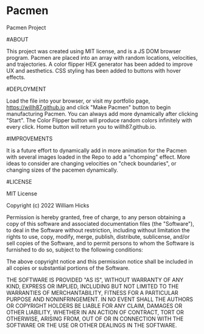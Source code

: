 # Pacmen
Pacmen Project

#ABOUT

  This project was created using MIT license, and is a JS DOM browser program. Pacmen are placed into an array with random locations, velocities, and trajectories. 
  A color flipper HEX generator has been added to improve UX and aesthetics. CSS styling has been added to buttons with hover effects.
  
#DEPLOYMENT

  Load the file into your browser, or visit my portfolio page, https://willh87.github.io and click "Make Pacmen" button to begin manufacturing Pacmen. You can always add more dynamically after clicking "Start". The Color Flipper button will produce random colors infinitely with every click. Home button will return you to willh87.github.io.
  
 #IMPROVEMENTS
 
  It is a future effort to dynamically add in more animation for the Pacmen with several images loaded in the Repo to add a "chomping" effect. More ideas to consider are changing
  velocities on "check boundaries", or changing sizes of the pacemen dynamically.
  
  #LICENSE
  
  MIT License

Copyright (c) 2022 William Hicks

Permission is hereby granted, free of charge, to any person obtaining a copy
of this software and associated documentation files (the "Software"), to deal
in the Software without restriction, including without limitation the rights
to use, copy, modify, merge, publish, distribute, sublicense, and/or sell
copies of the Software, and to permit persons to whom the Software is
furnished to do so, subject to the following conditions:

The above copyright notice and this permission notice shall be included in all
copies or substantial portions of the Software.

THE SOFTWARE IS PROVIDED "AS IS", WITHOUT WARRANTY OF ANY KIND, EXPRESS OR
IMPLIED, INCLUDING BUT NOT LIMITED TO THE WARRANTIES OF MERCHANTABILITY,
FITNESS FOR A PARTICULAR PURPOSE AND NONINFRINGEMENT. IN NO EVENT SHALL THE
AUTHORS OR COPYRIGHT HOLDERS BE LIABLE FOR ANY CLAIM, DAMAGES OR OTHER
LIABILITY, WHETHER IN AN ACTION OF CONTRACT, TORT OR OTHERWISE, ARISING FROM,
OUT OF OR IN CONNECTION WITH THE SOFTWARE OR THE USE OR OTHER DEALINGS IN THE
SOFTWARE.


